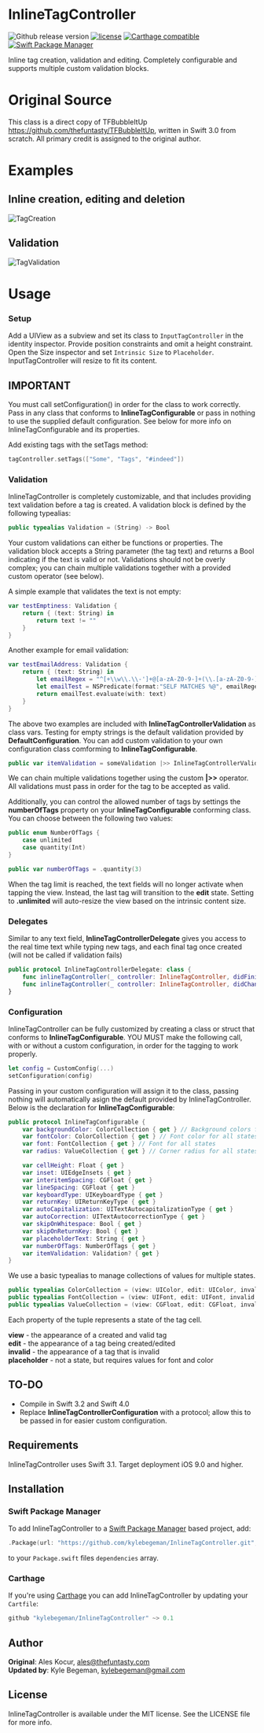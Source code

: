 # InlineTagController

![Github release version](https://img.shields.io/github/release/kylebegeman/InlineTagController.svg)
[![license](https://img.shields.io/github/license/mashape/apistatus.svg)]()
[![Carthage compatible](https://img.shields.io/badge/Carthage-compatible-4BC51D.svg?style=flat)](https://github.com/Carthage/Carthage)
[![Swift Package Manager](https://rawgit.com/jlyonsmith/artwork/master/SwiftPackageManager/swiftpackagemanager-compatible.svg)](https://swift.org/package-manager/)

Inline tag creation, validation and editing. Completely configurable and supports multiple custom validation blocks.

# Original Source
This class is a direct copy of TFBubbleItUp https://github.com/thefuntasty/TFBubbleItUp, written in Swift 3.0 from scratch. All primary credit is assigned to the original author. 

# Examples

## Inline creation, editing and deletion

![TagCreation](https://user-images.githubusercontent.com/1012880/28084762-8681d8ba-662e-11e7-8569-fd9ea9d31bf6.GIF)

## Validation

![TagValidation](https://user-images.githubusercontent.com/1012880/28084776-8fa44ee6-662e-11e7-9cb5-3e0760725f70.GIF)

# Usage
### Setup

Add a UIView as a subview and set its class to `InputTagController` in the identity inspector. Provide position constraints and omit a height constraint. Open the Size inspector and set `Intrinsic Size` to `Placeholder`. InputTagController will resize to fit its content. 

## IMPORTANT
You must call setConfiguration() in order for the class to work correctly. Pass in any class that conforms to **InlineTagConfigurable** or pass in nothing to use the supplied default configuration. See below for more info on InlineTagConfigurable and its properties. 

Add existing tags with the setTags method:

```swift
tagController.setTags(["Some", "Tags", "#indeed"])
```

### Validation

InlineTagController is completely customizable, and that includes providing text validation before a tag is created. A validation block is defined by the following typealias:

```swift
public typealias Validation = (String) -> Bool
```

Your custom validations can either be functions or properties. The validation block accepts a String parameter (the tag text) and returns a Bool indicating if the text is valid or not. Validations should not be overly complex; you can chain multiple validations together with a provided custom operator (see below). 

A simple example that validates the text is not empty: 

```swift
var testEmptiness: Validation {
    return { (text: String) in
        return text != ""
    }
}
```

Another example for email validation:

```swift
var testEmailAddress: Validation {
    return { (text: String) in
        let emailRegex = "^[+\\w\\.\\-']+@[a-zA-Z0-9-]+(\\.[a-zA-Z0-9-]+)*(\\.[a-zA-Z]{2,})+$"
        let emailTest = NSPredicate(format:"SELF MATCHES %@", emailRegex)
        return emailTest.evaluate(with: text)
    }
}
```

The above two examples are included with **InlineTagControllerValidation** as class vars. Testing for empty strings is the default validation provided by **DefaultConfiguration**. You can add custom validation to your own configuration class comforming to **InlineTagConfigurable**.

```swift
public var itemValidation = someValidation |>> InlineTagControllerValidation.testEmailAddress
```

We can chain multiple validations together using the custom **|>>** operator. All validations must pass in order for the tag to be accepted as valid. 

Additionally, you can control the allowed number of tags by settings the **numberOfTags** property on your **InlineTagConfigurable** conforming class. You can choose between the following two values: 

```swift
public enum NumberOfTags {
    case unlimited
    case quantity(Int)
}

public var numberOfTags = .quantity(3)
```

When the tag limit is reached, the text fields will no longer activate when tapping the view. Instead, the last tag will transition to the **edit** state. Setting to **.unlimited** will auto-resize the view based on the intrinsic content size. 

### Delegates

Similar to any text field, **InlineTagControllerDelegate** gives you access to the real time text while typing new tags, and each final tag once created (will not be called if validation fails)

```swift
public protocol InlineTagControllerDelegate: class {
    func inlineTagController(_ controller: InlineTagController, didFinishEditing text: String)
    func inlineTagController(_ controller: InlineTagController, didChange text: String)
}
```

### Configuration

InlineTagController can be fully customized by creating a class or struct that conforms to **InlineTagConfigurable**. YOU MUST make the following call, with or without a custom configuration, in order for the tagging to work properly. 

```swift
let config = CustomConfig(...)
setConfiguration(config)
```

Passing in your custom configuration will assign it to the class, passing nothing will automatically asign the default provided by InlineTagController. Below is the declaration for **InlineTagConfigurable**:

```swift
public protocol InlineTagConfigurable {
    var backgroundColor: ColorCollection { get } // Background colors for all states
    var fontColor: ColorCollection { get } // Font color for all states
    var font: FontCollection { get } // Font for all states
    var radius: ValueCollection { get } // Corner radius for all states

    var cellHeight: Float { get }
    var inset: UIEdgeInsets { get }
    var interitemSpacing: CGFloat { get }
    var lineSpacing: CGFloat { get }
    var keyboardType: UIKeyboardType { get }
    var returnKey: UIReturnKeyType { get }
    var autoCapitalization: UITextAutocapitalizationType { get }
    var autoCorrection: UITextAutocorrectionType { get }
    var skipOnWhitespace: Bool { get }
    var skipOnReturnKey: Bool { get }
    var placeholderText: String { get }
    var numberOfTags: NumberOfTags { get }
    var itemValidation: Validation? { get }
}
```

We use a basic typealias to manage collections of values for multiple states. 

```swift
public typealias ColorCollection = (view: UIColor, edit: UIColor, invalid: UIColor, placeholder: UIColor?)
public typealias FontCollection = (view: UIFont, edit: UIFont, invalid: UIFont, placeholder: UIFont)
public typealias ValueCollection = (view: CGFloat, edit: CGFloat, invalid: CGFloat)
```

Each property of the tuple represents a state of the tag cell.

**view** - the appearance of a created and valid tag   
**edit** - the appearance of a tag being created/edited   
**invalid** - the appearance of a tag that is invalid   
**placeholder** - not a state, but requires values for font and color   

## TO-DO

- Compile in Swift 3.2 and Swift 4.0
- Replace **InlineTagControllerConfiguration** with a protocol; allow this to be passed in for easier custom configuration.

## Requirements

InlineTagController uses Swift 3.1. Target deployment iOS 9.0 and higher.

## Installation

### Swift Package Manager
To add InlineTagController to a [Swift Package Manager](https://swift.org/package-manager/) based project, add:

```swift
.Package(url: "https://github.com/kylebegeman/InlineTagController.git", majorVersion: 0, minor: 1),
```
to your `Package.swift` files `dependencies` array.

### Carthage
If you're using [Carthage](https://github.com/Carthage/Carthage) you can add InlineTagController by updating your `Cartfile`: 

```swift
github "kylebegeman/InlineTagController" ~> 0.1
```

## Author

**Original**: Ales Kocur, ales@thefuntasty.com    
**Updated by**: Kyle Begeman, kylebegeman@gmail.com     

## License

InlineTagController is available under the MIT license. See the LICENSE file for more info.
